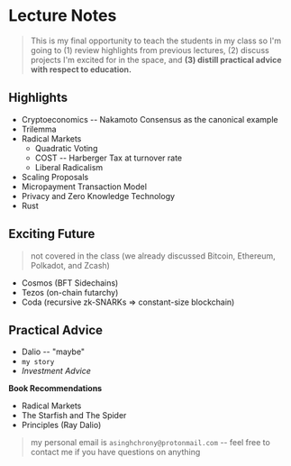 # Lecture Notes
> This is my final opportunity to teach the students in my class so I'm going to (1) review highlights from previous lectures, (2) discuss projects I'm excited for in the space, and **(3) distill practical advice with respect to education.**

## Highlights
* Cryptoeconomics -- Nakamoto Consensus as the canonical example
* Trilemma
* Radical Markets
    * Quadratic Voting
    * COST -- Harberger Tax at turnover rate
    * Liberal Radicalism
* Scaling Proposals
* Micropayment Transaction Model
* Privacy and Zero Knowledge Technology
* Rust

## Exciting Future
> not covered in the class (we already discussed Bitcoin, Ethereum, Polkadot, and Zcash)
* Cosmos (BFT Sidechains)
* Tezos (on-chain futarchy)
* Coda (recursive zk-SNARKs => constant-size blockchain)

## Practical Advice
* Dalio -- "maybe"
* `my story`
* *Investment Advice*

**Book Recommendations**
- Radical Markets
- The Starfish and The Spider 
- Principles (Ray Dalio)

> my personal email is `asinghchrony@protonmail.com` -- feel free to contact me if you have questions on anything